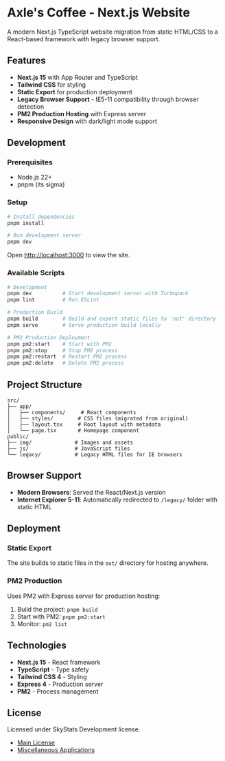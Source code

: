 # Axle's Coffee - Next.js Website

A modern Next.js TypeScript website migration from static HTML/CSS to a
React-based framework with legacy browser support.

## Features

- **Next.js 15** with App Router and TypeScript
- **Tailwind CSS** for styling
- **Static Export** for production deployment
- **Legacy Browser Support** - IE5-11 compatibility through browser detection
- **PM2 Production Hosting** with Express server
- **Responsive Design** with dark/light mode support

## Development

### Prerequisites

- Node.js 22+
- pnpm (its sigma)

### Setup

```bash
# Install dependencies
pnpm install

# Run development server
pnpm dev
```

Open [http://localhost:3000](http://localhost:3000) to view the site.

### Available Scripts

```bash
# Development
pnpm dev          # Start development server with Turbopack
pnpm lint         # Run ESLint

# Production Build
pnpm build        # Build and export static files to 'out' directory
pnpm serve        # Serve production build locally

# PM2 Production Deployment
pnpm pm2:start    # Start with PM2
pnpm pm2:stop     # Stop PM2 process
pnpm pm2:restart  # Restart PM2 process
pnpm pm2:delete   # Delete PM2 process
```

## Project Structure

```
src/
├── app/
│   ├── components/     # React components
│   ├── styles/        # CSS files (migrated from original)
│   ├── layout.tsx     # Root layout with metadata
│   └── page.tsx       # Homepage component
public/
├── img/              # Images and assets
├── js/               # JavaScript files
└── legacy/           # Legacy HTML files for IE browsers
```

## Browser Support

- **Modern Browsers**: Served the React/Next.js version
- **Internet Explorer 5-11**: Automatically redirected to `/legacy/` folder with
  static HTML

## Deployment

### Static Export

The site builds to static files in the `out/` directory for hosting anywhere.

### PM2 Production

Uses PM2 with Express server for production hosting:

1. Build the project: `pnpm build`
2. Start with PM2: `pnpm pm2:start`
3. Monitor: `pm2 list`

## Technologies

- **Next.js 15** - React framework
- **TypeScript** - Type safety
- **Tailwind CSS 4** - Styling
- **Express 4** - Production server
- **PM2** - Process management

## License

Licensed under SkyStats Development license.

- [Main License](https://github.com/SkyStats-Development/license)
- [Miscellaneous Applications](https://github.com/SkyStats-Development/license/blob/main/Miscellaneous%20Applications)

